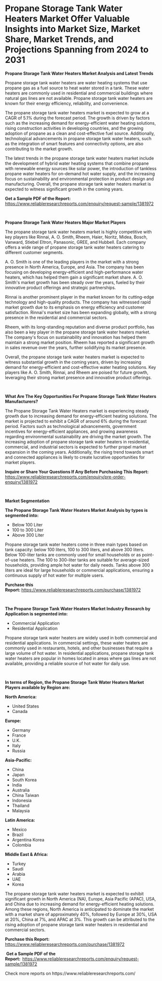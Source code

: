 <p><h1>Propane Storage Tank Water Heaters Market Offer Valuable Insights into Market Size, Market Share, Market Trends, and Projections Spanning from 2024 to 2031</h1></p><p><strong>Propane Storage Tank Water Heaters Market Analysis and Latest Trends</strong></p>
<p><p>Propane storage tank water heaters are water heating systems that use propane gas as a fuel source to heat water stored in a tank. These water heaters are commonly used in residential and commercial buildings where natural gas lines are not available. Propane storage tank water heaters are known for their energy efficiency, reliability, and convenience.</p><p>The propane storage tank water heaters market is expected to grow at a CAGR of 5.1% during the forecast period. The growth is driven by factors such as the increasing demand for energy-efficient water heating solutions, rising construction activities in developing countries, and the growing adoption of propane as a clean and cost-effective fuel source. Additionally, technological advancements in propane storage tank water heaters, such as the integration of smart features and connectivity options, are also contributing to the market growth.</p><p>The latest trends in the propane storage tank water heaters market include the development of hybrid water heating systems that combine propane with renewable energy sources like solar power, the introduction of tankless propane water heaters for on-demand hot water supply, and the increasing focus on sustainability and environmental protection in product design and manufacturing. Overall, the propane storage tank water heaters market is expected to witness significant growth in the coming years.</p></p>
<p><strong>Get a Sample PDF of the Report:&nbsp;</strong> <a href="https://www.reliableresearchreports.com/enquiry/request-sample/1381972">https://www.reliableresearchreports.com/enquiry/request-sample/1381972</a></p>
<p>&nbsp;</p>
<p><strong>Propane Storage Tank Water Heaters Major Market Players</strong></p>
<p><p>The propane storage tank water heaters market is highly competitive with key players like Rinnai, A. O. Smith, Rheem, Haier, Noritz, Midea, Bosch, Vanward, Stiebel Eltron, Panasonic, GREE, and Hubbell. Each company offers a wide range of propane storage tank water heaters catering to different customer segments.</p><p>A. O. Smith is one of the leading players in the market with a strong presence in North America, Europe, and Asia. The company has been focusing on developing energy-efficient and high-performance water heaters, which has helped them gain a significant market share. A. O. Smith's market growth has been steady over the years, fueled by their innovative product offerings and strategic partnerships.</p><p>Rinnai is another prominent player in the market known for its cutting-edge technology and high-quality products. The company has witnessed rapid market growth due to its emphasis on energy efficiency and customer satisfaction. Rinnai's market size has been expanding globally, with a strong presence in the residential and commercial sectors.</p><p>Rheem, with its long-standing reputation and diverse product portfolio, has also been a key player in the propane storage tank water heaters market. The company's focus on sustainability and innovation has helped them maintain a strong market position. Rheem has reported a significant growth in sales revenue over the years, further solidifying its market presence.</p><p>Overall, the propane storage tank water heaters market is expected to witness substantial growth in the coming years, driven by increasing demand for energy-efficient and cost-effective water heating solutions. Key players like A. O. Smith, Rinnai, and Rheem are poised for future growth, leveraging their strong market presence and innovative product offerings.</p></p>
<p>&nbsp;</p>
<p><strong>What Are The Key Opportunities For Propane Storage Tank Water Heaters Manufacturers?</strong></p>
<p><p>The Propane Storage Tank Water Heaters market is experiencing steady growth due to increasing demand for energy-efficient heating solutions. The market is projected to exhibit a CAGR of around 6% during the forecast period. Factors such as technological advancements, government incentives for energy-efficient appliances, and growing awareness regarding environmental sustainability are driving the market growth. The increasing adoption of propane storage tank water heaters in residential, commercial, and industrial sectors is expected to further propel market expansion in the coming years. Additionally, the rising trend towards smart and connected appliances is likely to create lucrative opportunities for market players.</p></p>
<p><strong>Inquire or Share Your Questions If Any Before Purchasing This Report:</strong> <a href="https://www.reliableresearchreports.com/enquiry/pre-order-enquiry/1381972">https://www.reliableresearchreports.com/enquiry/pre-order-enquiry/1381972</a></p>
<p>&nbsp;</p>
<p><strong>Market Segmentation</strong></p>
<p><strong>The Propane Storage Tank Water Heaters Market Analysis by types is segmented into:</strong></p>
<p><ul><li>Below 100 Liter</li><li>100 to 300 Liter</li><li>Above 300 Liter</li></ul></p>
<p><p>Propane storage tank water heaters come in three main types based on tank capacity: below 100 liters, 100 to 300 liters, and above 300 liters. Below 100-liter tanks are commonly used for small households or as point-of-use heaters. The 100 to 300-liter tanks are suitable for average-sized households, providing ample hot water for daily needs. Tanks above 300 liters are ideal for large households or commercial applications, ensuring a continuous supply of hot water for multiple users.</p></p>
<p><strong>Purchase this Report:&nbsp;</strong><a href="https://www.reliableresearchreports.com/purchase/1381972">https://www.reliableresearchreports.com/purchase/1381972</a></p>
<p>&nbsp;</p>
<p><strong>The Propane Storage Tank Water Heaters Market Industry Research by Application is segmented into:</strong></p>
<p><ul><li>Commercial Application</li><li>Residential Application</li></ul></p>
<p><p>Propane storage tank water heaters are widely used in both commercial and residential applications. In commercial settings, these water heaters are commonly used in restaurants, hotels, and other businesses that require a large volume of hot water. In residential applications, propane storage tank water heaters are popular in homes located in areas where gas lines are not available, providing a reliable source of hot water for daily use.</p></p>
<p>&nbsp;</p>
<p><strong>In terms of Region, the Propane Storage Tank Water Heaters Market Players available by Region are:</strong></p>
<p>
    <p> <strong> North America: </strong>
        <ul>
            <li>United States</li>
            <li>Canada</li>
        </ul>
        </p> 
    <p> <strong> Europe: </strong>
        <ul>
            <li>Germany</li>
            <li>France</li>
            <li>U.K.</li>
            <li>Italy</li>
            <li>Russia</li>
        </ul>
        </p> 
    <p> <strong> Asia-Pacific: </strong>
        <ul>
            <li>China</li>
            <li>Japan</li>
            <li>South Korea</li>
            <li>India</li>
            <li>Australia</li>
            <li>China Taiwan</li>
            <li>Indonesia</li>
            <li>Thailand</li>
            <li>Malaysia</li>
        </ul>
        </p> 
    <p> <strong> Latin America: </strong>
        <ul>
            <li>Mexico</li>
            <li>Brazil</li>
            <li>Argentina Korea</li>
            <li>Colombia</li>
        </ul>
        </p> 
    <p> <strong> Middle East & Africa: </strong>
        <ul>
            <li>Turkey</li>
            <li>Saudi</li>
            <li>Arabia</li>
            <li>UAE</li>
            <li>Korea</li>
        </ul>
    </p>
    </p>
<p><p>The propane storage tank water heaters market is expected to exhibit significant growth in North America (NA), Europe, Asia Pacific (APAC), USA, and China due to increasing demand for energy-efficient heating solutions. Among these regions, North America is anticipated to dominate the market with a market share of approximately 40%, followed by Europe at 30%, USA at 20%, China at 7%, and APAC at 3%. This growth can be attributed to the rising adoption of propane storage tank water heaters in residential and commercial sectors.</p></p>
<p><strong>Purchase this Report: </strong><a href="https://www.reliableresearchreports.com/purchase/1381972">https://www.reliableresearchreports.com/purchase/1381972</a></p>
<p>&nbsp;<strong>Get a Sample PDF of the Report:&nbsp;&nbsp;</strong><a href="https://www.reliableresearchreports.com/enquiry/request-sample/1381972">https://www.reliableresearchreports.com/enquiry/request-sample/1381972</a></p>
<p><strong></strong></p>
<p>Check more reports on https://www.reliableresearchreports.com/</p>